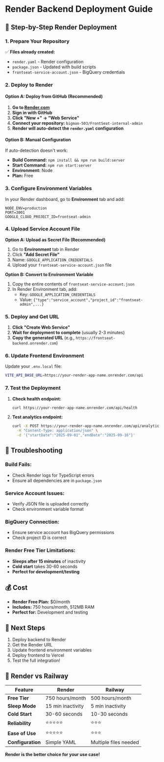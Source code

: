 # Render Backend Deployment Guide

## 🚀 **Step-by-Step Render Deployment**

### **1. Prepare Your Repository**
✅ **Files already created:**
- `render.yaml` - Render configuration
- `package.json` - Updated with build scripts
- `frontseat-service-account.json` - BigQuery credentials

### **2. Deploy to Render**

#### **Option A: Deploy from GitHub (Recommended)**
1. **Go to [Render.com](https://render.com)**
2. **Sign in with GitHub**
3. **Click "New +" → "Web Service"**
4. **Connect your repository:** `bigman-503/FrontSeat-internal-admin`
5. **Render will auto-detect the `render.yaml` configuration**

#### **Option B: Manual Configuration**
If auto-detection doesn't work:
- **Build Command:** `npm install && npm run build:server`
- **Start Command:** `npm run start:server`
- **Environment:** Node
- **Plan:** Free

### **3. Configure Environment Variables**

In your Render dashboard, go to **Environment** tab and add:

```
NODE_ENV=production
PORT=3001
GOOGLE_CLOUD_PROJECT_ID=frontseat-admin
```

### **4. Upload Service Account File**

**Option A: Upload as Secret File (Recommended)**
1. Go to **Environment** tab in Render
2. Click **"Add Secret File"**
3. Name: `GOOGLE_APPLICATION_CREDENTIALS`
4. Upload your `frontseat-service-account.json` file

**Option B: Convert to Environment Variable**
1. Copy the entire contents of `frontseat-service-account.json`
2. In Render Environment tab, add:
   - Key: `GOOGLE_APPLICATION_CREDENTIALS`
   - Value: `{"type":"service_account","project_id":"frontseat-admin",...}`

### **5. Deploy and Get URL**

1. **Click "Create Web Service"**
2. **Wait for deployment to complete** (usually 2-3 minutes)
3. **Copy the generated URL** (e.g., `https://frontseat-backend.onrender.com`)

### **6. Update Frontend Environment**

Update your `.env.local` file:
```bash
VITE_API_BASE_URL=https://your-render-app-name.onrender.com/api
```

### **7. Test the Deployment**

1. **Check health endpoint:**
   ```bash
   curl https://your-render-app-name.onrender.com/api/health
   ```

2. **Test analytics endpoint:**
   ```bash
   curl -X POST https://your-render-app-name.onrender.com/api/analytics/device/test-device-123 \
     -H "Content-Type: application/json" \
     -d '{"startDate":"2025-09-01","endDate":"2025-09-16"}'
   ```

## 🔧 **Troubleshooting**

### **Build Fails:**
- Check Render logs for TypeScript errors
- Ensure all dependencies are in `package.json`

### **Service Account Issues:**
- Verify JSON file is uploaded correctly
- Check environment variable format

### **BigQuery Connection:**
- Ensure service account has BigQuery permissions
- Check project ID is correct

### **Render Free Tier Limitations:**
- **Sleeps after 15 minutes** of inactivity
- **Cold start** takes 30-60 seconds
- **Perfect for development/testing**

## 💰 **Cost**
- **Render Free Plan:** $0/month
- **Includes:** 750 hours/month, 512MB RAM
- **Perfect for:** Development and testing

## 🎯 **Next Steps**
1. Deploy backend to Render
2. Get the Render URL
3. Update frontend environment variables
4. Deploy frontend to Vercel
5. Test the full integration!

## 📝 **Render vs Railway**

| Feature | Render | Railway |
|---------|--------|---------|
| **Free Tier** | 750 hours/month | 500 hours/month |
| **Sleep Mode** | 15 min inactivity | 5 min inactivity |
| **Cold Start** | 30-60 seconds | 10-30 seconds |
| **Reliability** | ⭐⭐⭐⭐⭐ | ⭐⭐⭐ |
| **Ease of Use** | ⭐⭐⭐⭐⭐ | ⭐⭐⭐ |
| **Configuration** | Simple YAML | Multiple files needed |

**Render is the better choice for your use case!**
